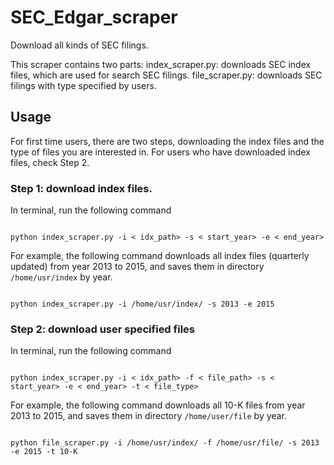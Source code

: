 # SEC_Edgar_scraper
Download all kinds of SEC filings.

This scraper contains two parts:
index_scraper.py: downloads SEC index files, which are used for search SEC filings.
file_scraper.py: downloads SEC filings with type specified by users.

## Usage
For first time users, there are two steps, downloading the index files and the type of files you are interested in.
For users who have downloaded index files, check Step 2.

### Step 1: download index files.
In terminal, run the following command
<pre><code>
python index_scraper.py -i &lt idx_path&gt -s &lt start_year&gt -e &lt end_year&gt
</code></pre>
For example, the following command downloads all index files (quarterly updated) from year 2013 to 2015, and saves them in directory <code>/home/usr/index</code> by year.
<pre><code>
python index_scraper.py -i /home/usr/index/ -s 2013 -e 2015
</code></pre>

### Step 2: download user specified files
In terminal, run the following command
<pre><code>
python index_scraper.py -i &lt idx_path&gt -f &lt file_path&gt -s &lt start_year&gt -e &lt end_year&gt -t &lt file_type&gt
</code></pre>
For example, the following command downloads all 10-K files from year 2013 to 2015, and saves them in directory <code>/home/user/file</code> by year.
<pre><code>
python file_scraper.py -i /home/usr/index/ -f /home/usr/file/ -s 2013 -e 2015 -t 10-K
</code></pre>

